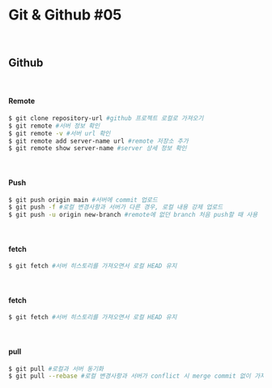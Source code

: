 # Git & Github #05

<br/>

## Github

<br/>

#### Remote

```bash
$ git clone repository-url #github 프로젝트 로컬로 가져오기
$ git remote #서버 정보 확인
$ git remote -v #서버 url 확인
$ git remote add server-name url #remote 저장소 추가
$ git remote show server-name #server 상세 정보 확인
```

<br/>

#### Push

```bash
$ git push origin main #서버에 commit 업로드
$ git push -f #로컬 변경사항과 서버가 다른 경우, 로컬 내용 강제 업로드
$ git push -u origin new-branch #remote에 없던 branch 처음 push할 때 사용
```

<br/>

#### fetch

```bash
$ git fetch #서버 히스토리를 가져오면서 로컬 HEAD 유지
```

<br/>

#### fetch

```bash
$ git fetch #서버 히스토리를 가져오면서 로컬 HEAD 유지
```

<br/>

#### pull

```bash
$ git pull #로컬과 서버 동기화
$ git pull --rebase #로컬 변경사항과 서버가 conflict 시 merge commit 없이 가져오기
```
